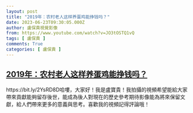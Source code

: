 ```yaml
---
layout: post
title: "2019年：农村老人这样养蛋鸡能挣钱吗？"
date: 2023-06-23T09:30:05.000Z
author: 盧保貴視覺影像
from: https://www.youtube.com/watch?v=JO3tOSTQ1vQ
tags: [ 盧保貴 ]
comments: True
categories: [ 盧保貴 ]
---
```

<!--1687512605000-->
[2019年：农村老人这样养蛋鸡能挣钱吗？](https://www.youtube.com/watch?v=JO3tOSTQ1vQ)
------

<div>
https://bit.ly/2YsRD8D哈嘍，大家好！我是盧寶貴！我拍攝的視頻希望能給大家帶來貢獻能夠留存後世，能成為後人對現在的歷史參考期待影像能為將來保留文獻，給人們帶來更多的意義與思考。喜歡我的視頻記得評論哦！
</div>
